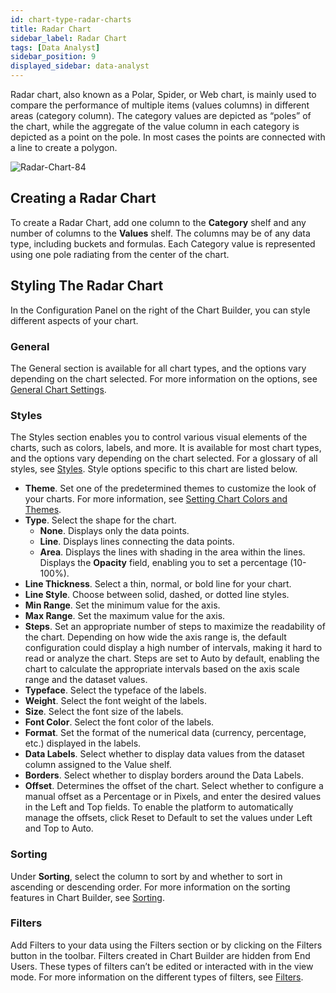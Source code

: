 ```yaml
---
id: chart-type-radar-charts
title: Radar Chart
sidebar_label: Radar Chart
tags: [Data Analyst]
sidebar_position: 9
displayed_sidebar: data-analyst
---
```


<div style={{textAlign: "justify"}}>

Radar chart, also known as a Polar, Spider, or Web chart, is mainly used to compare the performance of multiple items (values columns) in different areas (category column). The category values are depicted as “poles” of the chart, while the aggregate of the value column in each category is depicted as a point on the pole. In most cases the points are connected with a line to create a polygon.

![Radar-Chart-84](https://s3.amazonaws.com/cdn.qrvey.com/documentation_assets/partner-portal/qrvey-composer/chart-types/Radar-Chart-84.png)

## Creating a Radar Chart
To create a Radar Chart, add one column to the **Category** shelf and any number of columns to the **Values** shelf. The columns may be of any data type, including buckets and formulas. Each Category value is represented using one pole radiating from the center of the chart. 

## Styling The Radar Chart
In the Configuration Panel on the right of the Chart Builder, you can style different aspects of your chart.

### General 
The General section is available for all chart types, and the options vary depending on the chart selected. For more information on the options, see [General Chart Settings](../09-Configure%20charts/general-chart-settings.md).  

### Styles
The Styles section enables you to control various visual elements of the charts, such as colors, labels, and more. It is available for most chart types, and the options vary depending on the chart selected. For a glossary of all styles, see [Styles](../09-Configure%20charts/chart-styles.md). Style options specific to this chart are listed below. 

* **Theme**. Set one of the predetermined themes to customize the look of your charts. For more information, see [Setting Chart Colors and Themes](../setting-chart-styles.md).
* **Type**. Select the shape for the chart.
   * **None**. Displays only the data points. 
   * **Line**. Displays lines connecting the data points.
   * **Area**. Displays the lines with shading in the area within the lines. Displays the **Opacity** field, enabling you to set a percentage (10-100%).
* **Line Thickness**. Select a thin, normal, or bold line for your chart.
* **Line Style**. Choose between solid, dashed, or dotted line styles.
* **Min Range**. Set the minimum value for the axis.
* **Max Range**. Set the maximum value for the axis.
* **Steps**. Set an appropriate number of steps to maximize the readability of the chart. Depending on how wide the axis range is, the default configuration could display a high number of intervals, making it hard to read or analyze the chart. Steps are set to Auto by default, enabling the chart to calculate the appropriate intervals based on the axis scale range and the dataset values. 
* **Typeface**. Select the typeface of the labels.
* **Weight**. Select the font weight of the labels.
* **Size**. Select the font size of the labels.
* **Font Color**. Select the font color of the labels.
* **Format**. Set the format of the numerical data (currency, percentage, etc.) displayed in the labels.  
* **Data Labels**. Select whether to display data values from the dataset column assigned to the Value shelf.
* **Borders**. Select whether to display borders around the Data Labels. 
* **Offset**. Determines the offset of the chart. Select whether to configure a manual offset as a Percentage or in Pixels, and enter the desired values in the Left and Top fields. To enable the platform to automatically manage the offsets, click Reset to Default to set the values under Left and Top to Auto. 

### Sorting
Under **Sorting**, select the column to sort by and whether to sort in ascending or descending order. For more information on the sorting features in Chart Builder, see [Sorting](../sorting.md).

### Filters
Add Filters to your data using the Filters section or by clicking on the Filters button in the toolbar. Filters created in Chart Builder are hidden from End Users. These types of filters can’t be edited or interacted with in the view mode. For more information on the different types of filters, see [Filters](../09-Configure%20charts/chart-filters.md). 


</div>